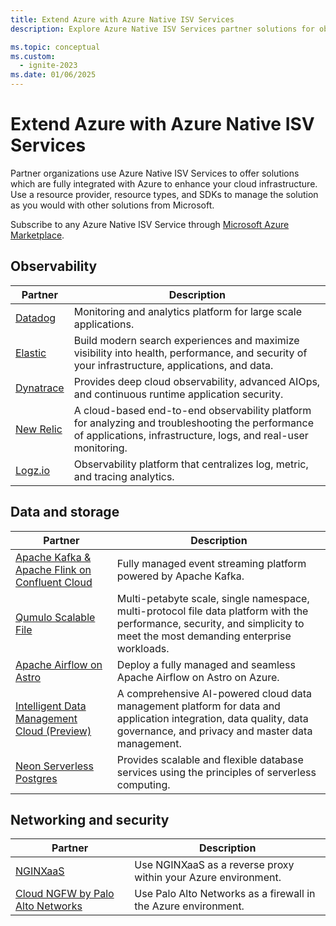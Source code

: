 ```yaml
---
title: Extend Azure with Azure Native ISV Services
description: Explore Azure Native ISV Services partner solutions for observability, data, networking, and storage.

ms.topic: conceptual
ms.custom:
  - ignite-2023
ms.date: 01/06/2025
---
```


# Extend Azure with Azure Native ISV Services

Partner organizations use Azure Native ISV Services to offer solutions which are fully integrated with Azure to enhance your cloud infrastructure. Use a resource provider, resource types, and SDKs to manage the solution as you would with other solutions from Microsoft.

Subscribe to any Azure Native ISV Service through [Microsoft Azure Marketplace](https://azuremarketplace.microsoft.com/).

## Observability

|Partner                                          |Description                                                                                                                                                       |
|-------------------------------------------------|------------------------------------------------------------------------------------------------------------------------------------------------------------------|
|[Datadog](datadog/overview.md)                   |Monitoring and analytics platform for large scale applications.                                                                                                   |
|[Elastic](elastic/overview.md)                   |Build modern search experiences and maximize visibility into health, performance, and security of your infrastructure, applications, and data.                    |
|[Dynatrace](dynatrace/dynatrace-overview.md)     |Provides deep cloud observability, advanced AIOps, and continuous runtime application security.                                                                   |
|[New Relic](new-relic/new-relic-overview.md)     |A cloud-based end-to-end observability platform for analyzing and troubleshooting the performance of applications, infrastructure, logs, and real-user monitoring.|
|[Logz.io](logzio/overview.md)                    |Observability platform that centralizes log, metric, and tracing analytics.                                                                                       |

## Data and storage

|Partner                                                                                    |Description                                                                                                             |
|-------------------------------------------------------------------------------------------|------------------------------------------------------------------------------------------------------------------------|
|[Apache Kafka & Apache Flink on Confluent Cloud](apache-kafka-confluent-cloud/overview.md) | Fully managed event streaming platform powered by Apache Kafka.                                                        |
|[Qumulo Scalable File](qumulo/qumulo-overview.md)                                          |  Multi-petabyte scale, single namespace, multi-protocol file data platform with the performance, security, and simplicity to meet the most demanding enterprise workloads.                                                                                                                                                                     | 
| [Apache Airflow on Astro](astronomer/astronomer-overview.md)                              | Deploy a fully managed and seamless Apache Airflow on Astro on Azure.                                                  | 
| [Intelligent Data Management Cloud (Preview)](informatica/informatica-overview.md)        | A comprehensive AI-powered cloud data management platform for data and application integration, data quality, data governance, and privacy and master data management.                                                                                                                                                                  | 
| [Neon Serverless Postgres](neon/overview.md)                                              |Provides scalable and flexible database services using the principles of serverless computing.                          |

## Networking and security

|Partner                                                             |Description                                                     |
|--------------------------------------------------------------------|----------------------------------------------------------------|
|[NGINXaaS](nginx/nginx-overview.md)                                 | Use NGINXaaS as a reverse proxy within your Azure environment. |
|[Cloud NGFW by Palo Alto Networks](palo-alto/palo-alto-overview.md) | Use Palo Alto Networks as a firewall in the Azure environment. |
